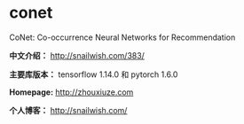 # conet

CoNet: Co-occurrence Neural Networks for Recommendation

**中文介绍：** http://snailwish.com/383/

**主要库版本：** tensorflow 1.14.0 和 pytorch 1.6.0

**Homepage:** http://zhouxiuze.com

**个人博客：** http://snailwish.com/
